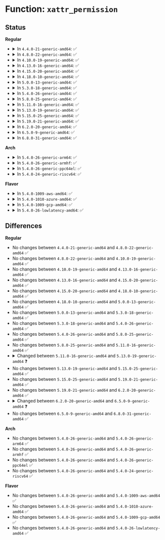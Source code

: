 # Function: <code>xattr_permission</code>

## Status
<b>Regular</b>
<ul>
<li>
<details>
<summary>In <code>4.4.0-21-generic-amd64</code>: ✅</summary>

```c
int xattr_permission(struct inode * inode, const char * name, int mask)
```

```json
{
  "name": "xattr_permission",
  "collision_type": "Unique Static",
  "inline_type": "No",
  "funcs": [
    {
      "addr": 18446744071581146496,
      "name": "xattr_permission",
      "external": false,
      "loc": "fs/xattr.c:32",
      "file": "fs/xattr.c",
      "inline": "seen, unknown",
      "caller_inline": [],
      "caller_func": [
        "fs/xattr.c:vfs_getxattr_alloc",
        "fs/xattr.c:vfs_getxattr",
        "fs/xattr.c:vfs_removexattr",
        "fs/xattr.c:vfs_setxattr"
      ]
    }
  ],
  "symbols": [
    {
      "addr": 18446744071581146496,
      "name": "xattr_permission",
      "section": ".text",
      "bind": "STB_LOCAL",
      "size": 230
    }
  ]
}
```
</details>
</li>
<li>
<details>
<summary>In <code>4.8.0-22-generic-amd64</code>: ✅</summary>

```c
int xattr_permission(struct inode * inode, const char * name, int mask)
```

```json
{
  "name": "xattr_permission",
  "collision_type": "Unique Static",
  "inline_type": "No",
  "funcs": [
    {
      "addr": 18446744071581311616,
      "name": "xattr_permission",
      "external": false,
      "loc": "fs/xattr.c:32",
      "file": "fs/xattr.c",
      "inline": "seen, unknown",
      "caller_inline": [],
      "caller_func": [
        "fs/xattr.c:vfs_removexattr",
        "fs/xattr.c:vfs_getxattr",
        "fs/xattr.c:vfs_getxattr_alloc",
        "fs/xattr.c:vfs_setxattr"
      ]
    }
  ],
  "symbols": [
    {
      "addr": 18446744071581311616,
      "name": "xattr_permission",
      "section": ".text",
      "bind": "STB_LOCAL",
      "size": 258
    }
  ]
}
```
</details>
</li>
<li>
<details>
<summary>In <code>4.10.0-19-generic-amd64</code>: ✅</summary>

```c
int xattr_permission(struct inode * inode, const char * name, int mask)
```

```json
{
  "name": "xattr_permission",
  "collision_type": "Unique Static",
  "inline_type": "No",
  "funcs": [
    {
      "addr": 18446744071581391232,
      "name": "xattr_permission",
      "external": false,
      "loc": "fs/xattr.c:85",
      "file": "fs/xattr.c",
      "inline": "seen, unknown",
      "caller_inline": [],
      "caller_func": [
        "fs/xattr.c:vfs_removexattr",
        "fs/xattr.c:vfs_getxattr",
        "fs/xattr.c:vfs_getxattr_alloc",
        "fs/xattr.c:vfs_setxattr"
      ]
    }
  ],
  "symbols": [
    {
      "addr": 18446744071581391232,
      "name": "xattr_permission",
      "section": ".text",
      "bind": "STB_LOCAL",
      "size": 258
    }
  ]
}
```
</details>
</li>
<li>
<details>
<summary>In <code>4.13.0-16-generic-amd64</code>: ✅</summary>

```c
int xattr_permission(struct inode * inode, const char * name, int mask)
```

```json
{
  "name": "xattr_permission",
  "collision_type": "Unique Static",
  "inline_type": "No",
  "funcs": [
    {
      "addr": 18446744071581446560,
      "name": "xattr_permission",
      "external": false,
      "loc": "fs/xattr.c:85",
      "file": "fs/xattr.c",
      "inline": "seen, unknown",
      "caller_inline": [],
      "caller_func": [
        "fs/xattr.c:vfs_removexattr",
        "fs/xattr.c:vfs_getxattr",
        "fs/xattr.c:vfs_getxattr_alloc",
        "fs/xattr.c:vfs_setxattr"
      ]
    }
  ],
  "symbols": [
    {
      "addr": 18446744071581446560,
      "name": "xattr_permission",
      "section": ".text",
      "bind": "STB_LOCAL",
      "size": 262
    }
  ]
}
```
</details>
</li>
<li>
<details>
<summary>In <code>4.15.0-20-generic-amd64</code>: ✅</summary>

```c
int xattr_permission(struct inode * inode, const char * name, int mask)
```

```json
{
  "name": "xattr_permission",
  "collision_type": "Unique Static",
  "inline_type": "No",
  "funcs": [
    {
      "addr": 18446744071581588528,
      "name": "xattr_permission",
      "external": false,
      "loc": "fs/xattr.c:86",
      "file": "fs/xattr.c",
      "inline": "seen, unknown",
      "caller_inline": [],
      "caller_func": [
        "fs/xattr.c:vfs_removexattr",
        "fs/xattr.c:vfs_getxattr",
        "fs/xattr.c:vfs_getxattr_alloc",
        "fs/xattr.c:vfs_setxattr"
      ]
    }
  ],
  "symbols": [
    {
      "addr": 18446744071581588528,
      "name": "xattr_permission",
      "section": ".text",
      "bind": "STB_LOCAL",
      "size": 262
    }
  ]
}
```
</details>
</li>
<li>
<details>
<summary>In <code>4.18.0-10-generic-amd64</code>: ✅</summary>

```c
int xattr_permission(struct inode * inode, const char * name, int mask)
```

```json
{
  "name": "xattr_permission",
  "collision_type": "Unique Static",
  "inline_type": "No",
  "funcs": [
    {
      "addr": 18446744071581745888,
      "name": "xattr_permission",
      "external": false,
      "loc": "fs/xattr.c:86",
      "file": "fs/xattr.c",
      "inline": "seen, unknown",
      "caller_inline": [],
      "caller_func": [
        "fs/xattr.c:vfs_removexattr",
        "fs/xattr.c:vfs_getxattr",
        "fs/xattr.c:vfs_getxattr_alloc",
        "fs/xattr.c:vfs_setxattr"
      ]
    }
  ],
  "symbols": [
    {
      "addr": 18446744071581745888,
      "name": "xattr_permission",
      "section": ".text",
      "bind": "STB_LOCAL",
      "size": 293
    }
  ]
}
```
</details>
</li>
<li>
<details>
<summary>In <code>5.0.0-13-generic-amd64</code>: ✅</summary>

```c
int xattr_permission(struct inode * inode, const char * name, int mask)
```

```json
{
  "name": "xattr_permission",
  "collision_type": "Unique Static",
  "inline_type": "No",
  "funcs": [
    {
      "addr": 18446744071581832416,
      "name": "xattr_permission",
      "external": false,
      "loc": "fs/xattr.c:85",
      "file": "fs/xattr.c",
      "inline": "seen, unknown",
      "caller_inline": [],
      "caller_func": [
        "fs/xattr.c:vfs_removexattr",
        "fs/xattr.c:vfs_getxattr",
        "fs/xattr.c:vfs_getxattr_alloc",
        "fs/xattr.c:vfs_setxattr"
      ]
    }
  ],
  "symbols": [
    {
      "addr": 18446744071581832416,
      "name": "xattr_permission",
      "section": ".text",
      "bind": "STB_LOCAL",
      "size": 293
    }
  ]
}
```
</details>
</li>
<li>
<details>
<summary>In <code>5.3.0-18-generic-amd64</code>: ✅</summary>

```c
int xattr_permission(struct inode * inode, const char * name, int mask)
```

```json
{
  "name": "xattr_permission",
  "collision_type": "Unique Static",
  "inline_type": "No",
  "funcs": [
    {
      "addr": 18446744071581956720,
      "name": "xattr_permission",
      "external": false,
      "loc": "fs/xattr.c:86",
      "file": "fs/xattr.c",
      "inline": "seen, unknown",
      "caller_inline": [],
      "caller_func": [
        "fs/xattr.c:vfs_removexattr",
        "fs/xattr.c:vfs_getxattr",
        "fs/xattr.c:vfs_getxattr_alloc",
        "fs/xattr.c:vfs_setxattr"
      ]
    }
  ],
  "symbols": [
    {
      "addr": 18446744071581956720,
      "name": "xattr_permission",
      "section": ".text",
      "bind": "STB_LOCAL",
      "size": 284
    }
  ]
}
```
</details>
</li>
<li>
<details>
<summary>In <code>5.4.0-26-generic-amd64</code>: ✅</summary>

```c
int xattr_permission(struct inode * inode, const char * name, int mask)
```

```json
{
  "name": "xattr_permission",
  "collision_type": "Unique Static",
  "inline_type": "No",
  "funcs": [
    {
      "addr": 18446744071582029424,
      "name": "xattr_permission",
      "external": false,
      "loc": "fs/xattr.c:86",
      "file": "fs/xattr.c",
      "inline": "seen, unknown",
      "caller_inline": [],
      "caller_func": [
        "fs/xattr.c:vfs_removexattr",
        "fs/xattr.c:vfs_getxattr",
        "fs/xattr.c:vfs_getxattr_alloc",
        "fs/xattr.c:vfs_setxattr"
      ]
    }
  ],
  "symbols": [
    {
      "addr": 18446744071582029424,
      "name": "xattr_permission",
      "section": ".text",
      "bind": "STB_LOCAL",
      "size": 284
    }
  ]
}
```
</details>
</li>
<li>
<details>
<summary>In <code>5.8.0-25-generic-amd64</code>: ✅</summary>

```c
int xattr_permission(struct inode * inode, const char * name, int mask)
```

```json
{
  "name": "xattr_permission",
  "collision_type": "Unique Static",
  "inline_type": "No",
  "funcs": [
    {
      "addr": 18446744071582264192,
      "name": "xattr_permission",
      "external": false,
      "loc": "fs/xattr.c:86",
      "file": "fs/xattr.c",
      "inline": "seen, unknown",
      "caller_inline": [],
      "caller_func": [
        "fs/xattr.c:__vfs_removexattr_locked",
        "fs/xattr.c:vfs_getxattr",
        "fs/xattr.c:vfs_getxattr_alloc",
        "fs/xattr.c:__vfs_setxattr_locked"
      ]
    }
  ],
  "symbols": [
    {
      "addr": 18446744071582264192,
      "name": "xattr_permission",
      "section": ".text",
      "bind": "STB_LOCAL",
      "size": 284
    }
  ]
}
```
</details>
</li>
<li>
<details>
<summary>In <code>5.11.0-16-generic-amd64</code>: ✅</summary>

```c
int xattr_permission(struct inode * inode, const char * name, int mask)
```

```json
{
  "name": "xattr_permission",
  "collision_type": "Unique Static",
  "inline_type": "No",
  "funcs": [
    {
      "addr": 18446744071582314128,
      "name": "xattr_permission",
      "external": false,
      "loc": "fs/xattr.c:86",
      "file": "fs/xattr.c",
      "inline": "seen, unknown",
      "caller_inline": [],
      "caller_func": [
        "fs/xattr.c:__vfs_removexattr_locked",
        "fs/xattr.c:vfs_getxattr",
        "fs/xattr.c:vfs_getxattr_alloc",
        "fs/xattr.c:__vfs_setxattr_locked"
      ]
    }
  ],
  "symbols": [
    {
      "addr": 18446744071582314128,
      "name": "xattr_permission",
      "section": ".text",
      "bind": "STB_LOCAL",
      "size": 284
    }
  ]
}
```
</details>
</li>
<li>
<details>
<summary>In <code>5.13.0-19-generic-amd64</code>: ✅</summary>

```c
int xattr_permission(struct user_namespace * mnt_userns, struct inode * inode, const char * name, int mask)
```

```json
{
  "name": "xattr_permission",
  "collision_type": "Unique Static",
  "inline_type": "No",
  "funcs": [
    {
      "addr": 18446744071582341760,
      "name": "xattr_permission",
      "external": false,
      "loc": "fs/xattr.c:86",
      "file": "fs/xattr.c",
      "inline": "seen, unknown",
      "caller_inline": [],
      "caller_func": [
        "fs/xattr.c:__vfs_removexattr_locked",
        "fs/xattr.c:vfs_getxattr",
        "fs/xattr.c:vfs_getxattr_alloc",
        "fs/xattr.c:__vfs_setxattr_locked"
      ]
    }
  ],
  "symbols": [
    {
      "addr": 18446744071582341760,
      "name": "xattr_permission",
      "section": ".text",
      "bind": "STB_LOCAL",
      "size": 319
    }
  ]
}
```
</details>
</li>
<li>
<details>
<summary>In <code>5.15.0-25-generic-amd64</code>: ✅</summary>

```c
int xattr_permission(struct user_namespace * mnt_userns, struct inode * inode, const char * name, int mask)
```

```json
{
  "name": "xattr_permission",
  "collision_type": "Unique Static",
  "inline_type": "No",
  "funcs": [
    {
      "addr": 18446744071582662304,
      "name": "xattr_permission",
      "external": false,
      "loc": "fs/xattr.c:86",
      "file": "fs/xattr.c",
      "inline": "seen, unknown",
      "caller_inline": [],
      "caller_func": [
        "fs/xattr.c:__vfs_removexattr_locked",
        "fs/xattr.c:vfs_getxattr",
        "fs/xattr.c:vfs_getxattr_alloc",
        "fs/xattr.c:__vfs_setxattr_locked"
      ]
    }
  ],
  "symbols": [
    {
      "addr": 18446744071582662304,
      "name": "xattr_permission",
      "section": ".text",
      "bind": "STB_LOCAL",
      "size": 319
    }
  ]
}
```
</details>
</li>
<li>
<details>
<summary>In <code>5.19.0-21-generic-amd64</code>: ✅</summary>

```c
int xattr_permission(struct user_namespace * mnt_userns, struct inode * inode, const char * name, int mask)
```

```json
{
  "name": "xattr_permission",
  "collision_type": "Unique Static",
  "inline_type": "No",
  "funcs": [
    {
      "addr": 18446744071583202576,
      "name": "xattr_permission",
      "external": false,
      "loc": "fs/xattr.c:88",
      "file": "fs/xattr.c",
      "inline": "seen, unknown",
      "caller_inline": [],
      "caller_func": [
        "fs/xattr.c:__vfs_removexattr_locked",
        "fs/xattr.c:vfs_getxattr",
        "fs/xattr.c:vfs_getxattr_alloc",
        "fs/xattr.c:__vfs_setxattr_locked"
      ]
    }
  ],
  "symbols": [
    {
      "addr": 18446744071583202576,
      "name": "xattr_permission",
      "section": ".text",
      "bind": "STB_LOCAL",
      "size": 503
    }
  ]
}
```
</details>
</li>
<li>
<details>
<summary>In <code>6.2.0-20-generic-amd64</code>: ✅</summary>

```c
int xattr_permission(struct user_namespace * mnt_userns, struct inode * inode, const char * name, int mask)
```

```json
{
  "name": "xattr_permission",
  "collision_type": "Unique Static",
  "inline_type": "No",
  "funcs": [
    {
      "addr": 18446744071583782240,
      "name": "xattr_permission",
      "external": false,
      "loc": "fs/xattr.c:113",
      "file": "fs/xattr.c",
      "inline": "seen, unknown",
      "caller_inline": [],
      "caller_func": [
        "fs/xattr.c:__vfs_removexattr_locked",
        "fs/xattr.c:vfs_getxattr",
        "fs/xattr.c:vfs_getxattr_alloc",
        "fs/xattr.c:__vfs_setxattr_locked"
      ]
    }
  ],
  "symbols": [
    {
      "addr": 18446744071583782240,
      "name": "xattr_permission",
      "section": ".text",
      "bind": "STB_LOCAL",
      "size": 345
    }
  ]
}
```
</details>
</li>
<li>
<details>
<summary>In <code>6.5.0-9-generic-amd64</code>: ✅</summary>

```c
int xattr_permission(struct mnt_idmap * idmap, struct inode * inode, const char * name, int mask)
```

```json
{
  "name": "xattr_permission",
  "collision_type": "Unique Static",
  "inline_type": "No",
  "funcs": [
    {
      "addr": 18446744071583998096,
      "name": "xattr_permission",
      "external": false,
      "loc": "fs/xattr.c:114",
      "file": "fs/xattr.c",
      "inline": "seen, unknown",
      "caller_inline": [],
      "caller_func": [
        "fs/xattr.c:__vfs_removexattr_locked",
        "fs/xattr.c:vfs_getxattr",
        "fs/xattr.c:vfs_getxattr_alloc",
        "fs/xattr.c:__vfs_setxattr_locked"
      ]
    }
  ],
  "symbols": [
    {
      "addr": 18446744071583998096,
      "name": "xattr_permission",
      "section": ".text",
      "bind": "STB_LOCAL",
      "size": 345
    }
  ]
}
```
</details>
</li>
<li>
<details>
<summary>In <code>6.8.0-31-generic-amd64</code>: ✅</summary>

```c
int xattr_permission(struct mnt_idmap * idmap, struct inode * inode, const char * name, int mask)
```

```json
{
  "name": "xattr_permission",
  "collision_type": "Unique Static",
  "inline_type": "No",
  "funcs": [
    {
      "addr": 18446744071584210736,
      "name": "xattr_permission",
      "external": false,
      "loc": "fs/xattr.c:114",
      "file": "fs/xattr.c",
      "inline": "seen, unknown",
      "caller_inline": [],
      "caller_func": [
        "fs/xattr.c:__vfs_removexattr_locked",
        "fs/xattr.c:vfs_getxattr",
        "fs/xattr.c:vfs_getxattr_alloc",
        "fs/xattr.c:__vfs_setxattr_locked"
      ]
    }
  ],
  "symbols": [
    {
      "addr": 18446744071584210736,
      "name": "xattr_permission",
      "section": ".text",
      "bind": "STB_LOCAL",
      "size": 345
    }
  ]
}
```
</details>
</li>
</ul>
<b>Arch</b>
<ul>
<li>
<details>
<summary>In <code>5.4.0-26-generic-arm64</code>: ✅</summary>

```c
int xattr_permission(struct inode * inode, const char * name, int mask)
```

```json
{
  "name": "xattr_permission",
  "collision_type": "Unique Static",
  "inline_type": "No",
  "funcs": [
    {
      "addr": 18446603336493553664,
      "name": "xattr_permission",
      "external": false,
      "loc": "fs/xattr.c:86",
      "file": "fs/xattr.c",
      "inline": "seen, unknown",
      "caller_inline": [],
      "caller_func": [
        "fs/xattr.c:vfs_removexattr",
        "fs/xattr.c:vfs_getxattr",
        "fs/xattr.c:vfs_getxattr_alloc",
        "fs/xattr.c:vfs_setxattr"
      ]
    }
  ],
  "symbols": [
    {
      "addr": 18446603336493553664,
      "name": "xattr_permission",
      "section": ".text",
      "bind": "STB_LOCAL",
      "size": 340
    }
  ]
}
```
</details>
</li>
<li>
<details>
<summary>In <code>5.4.0-26-generic-armhf</code>: ✅</summary>

```c
int xattr_permission(struct inode * inode, const char * name, int mask)
```

```json
{
  "name": "xattr_permission",
  "collision_type": "Unique Static",
  "inline_type": "No",
  "funcs": [
    {
      "addr": 3227102500,
      "name": "xattr_permission",
      "external": false,
      "loc": "fs/xattr.c:86",
      "file": "fs/xattr.c",
      "inline": "seen, unknown",
      "caller_inline": [],
      "caller_func": [
        "fs/xattr.c:vfs_removexattr",
        "fs/xattr.c:vfs_getxattr",
        "fs/xattr.c:vfs_getxattr_alloc",
        "fs/xattr.c:vfs_setxattr"
      ]
    }
  ],
  "symbols": [
    {
      "addr": 3227102500,
      "name": "xattr_permission",
      "section": ".text",
      "bind": "STB_LOCAL",
      "size": 320
    }
  ]
}
```
</details>
</li>
<li>
<details>
<summary>In <code>5.4.0-26-generic-ppc64el</code>: ✅</summary>

```c
int xattr_permission(struct inode * inode, const char * name, int mask)
```

```json
{
  "name": "xattr_permission",
  "collision_type": "Unique Static",
  "inline_type": "No",
  "funcs": [
    {
      "addr": 13835058055287125056,
      "name": "xattr_permission",
      "external": false,
      "loc": "fs/xattr.c:86",
      "file": "fs/xattr.c",
      "inline": "seen, unknown",
      "caller_inline": [],
      "caller_func": [
        "fs/xattr.c:vfs_removexattr",
        "fs/xattr.c:vfs_getxattr",
        "fs/xattr.c:vfs_getxattr_alloc",
        "fs/xattr.c:vfs_setxattr"
      ]
    }
  ],
  "symbols": [
    {
      "addr": 13835058055287125056,
      "name": "xattr_permission",
      "section": ".text",
      "bind": "STB_LOCAL",
      "size": 888
    }
  ]
}
```
</details>
</li>
<li>
<details>
<summary>In <code>5.4.0-24-generic-riscv64</code>: ✅</summary>

```c
int xattr_permission(struct inode * inode, const char * name, int mask)
```

```json
{
  "name": "xattr_permission",
  "collision_type": "Unique Static",
  "inline_type": "No",
  "funcs": [
    {
      "addr": 18446743936273214058,
      "name": "xattr_permission",
      "external": false,
      "loc": "fs/xattr.c:86",
      "file": "fs/xattr.c",
      "inline": "seen, unknown",
      "caller_inline": [],
      "caller_func": [
        "fs/xattr.c:vfs_removexattr",
        "fs/xattr.c:vfs_getxattr",
        "fs/xattr.c:vfs_getxattr_alloc",
        "fs/xattr.c:vfs_setxattr"
      ]
    }
  ],
  "symbols": [
    {
      "addr": 18446743936273214058,
      "name": "xattr_permission",
      "section": ".text",
      "bind": "STB_LOCAL",
      "size": 306
    }
  ]
}
```
</details>
</li>
</ul>
<b>Flavor</b>
<ul>
<li>
<details>
<summary>In <code>5.4.0-1009-aws-amd64</code>: ✅</summary>

```c
int xattr_permission(struct inode * inode, const char * name, int mask)
```

```json
{
  "name": "xattr_permission",
  "collision_type": "Unique Static",
  "inline_type": "No",
  "funcs": [
    {
      "addr": 18446744071581998160,
      "name": "xattr_permission",
      "external": false,
      "loc": "fs/xattr.c:86",
      "file": "fs/xattr.c",
      "inline": "seen, unknown",
      "caller_inline": [],
      "caller_func": [
        "fs/xattr.c:vfs_removexattr",
        "fs/xattr.c:vfs_getxattr",
        "fs/xattr.c:vfs_getxattr_alloc",
        "fs/xattr.c:vfs_setxattr"
      ]
    }
  ],
  "symbols": [
    {
      "addr": 18446744071581998160,
      "name": "xattr_permission",
      "section": ".text",
      "bind": "STB_LOCAL",
      "size": 284
    }
  ]
}
```
</details>
</li>
<li>
<details>
<summary>In <code>5.4.0-1010-azure-amd64</code>: ✅</summary>

```c
int xattr_permission(struct inode * inode, const char * name, int mask)
```

```json
{
  "name": "xattr_permission",
  "collision_type": "Unique Static",
  "inline_type": "No",
  "funcs": [
    {
      "addr": 18446744071581935728,
      "name": "xattr_permission",
      "external": false,
      "loc": "fs/xattr.c:86",
      "file": "fs/xattr.c",
      "inline": "seen, unknown",
      "caller_inline": [],
      "caller_func": [
        "fs/xattr.c:vfs_removexattr",
        "fs/xattr.c:vfs_getxattr",
        "fs/xattr.c:vfs_getxattr_alloc",
        "fs/xattr.c:vfs_setxattr"
      ]
    }
  ],
  "symbols": [
    {
      "addr": 18446744071581935728,
      "name": "xattr_permission",
      "section": ".text",
      "bind": "STB_LOCAL",
      "size": 284
    }
  ]
}
```
</details>
</li>
<li>
<details>
<summary>In <code>5.4.0-1009-gcp-amd64</code>: ✅</summary>

```c
int xattr_permission(struct inode * inode, const char * name, int mask)
```

```json
{
  "name": "xattr_permission",
  "collision_type": "Unique Static",
  "inline_type": "No",
  "funcs": [
    {
      "addr": 18446744071581989440,
      "name": "xattr_permission",
      "external": false,
      "loc": "fs/xattr.c:86",
      "file": "fs/xattr.c",
      "inline": "seen, unknown",
      "caller_inline": [],
      "caller_func": [
        "fs/xattr.c:vfs_removexattr",
        "fs/xattr.c:vfs_getxattr",
        "fs/xattr.c:vfs_getxattr_alloc",
        "fs/xattr.c:vfs_setxattr"
      ]
    }
  ],
  "symbols": [
    {
      "addr": 18446744071581989440,
      "name": "xattr_permission",
      "section": ".text",
      "bind": "STB_LOCAL",
      "size": 284
    }
  ]
}
```
</details>
</li>
<li>
<details>
<summary>In <code>5.4.0-26-lowlatency-amd64</code>: ✅</summary>

```c
int xattr_permission(struct inode * inode, const char * name, int mask)
```

```json
{
  "name": "xattr_permission",
  "collision_type": "Unique Static",
  "inline_type": "No",
  "funcs": [
    {
      "addr": 18446744071582059904,
      "name": "xattr_permission",
      "external": false,
      "loc": "fs/xattr.c:86",
      "file": "fs/xattr.c",
      "inline": "seen, unknown",
      "caller_inline": [],
      "caller_func": [
        "fs/xattr.c:vfs_removexattr",
        "fs/xattr.c:vfs_getxattr",
        "fs/xattr.c:vfs_getxattr_alloc",
        "fs/xattr.c:vfs_setxattr"
      ]
    }
  ],
  "symbols": [
    {
      "addr": 18446744071582059904,
      "name": "xattr_permission",
      "section": ".text",
      "bind": "STB_LOCAL",
      "size": 284
    }
  ]
}
```
</details>
</li>
</ul>

## Differences
<b>Regular</b>
<ul>
<li>
No changes between <code>4.4.0-21-generic-amd64</code> and <code>4.8.0-22-generic-amd64</code> ✅
</li>
<li>
No changes between <code>4.8.0-22-generic-amd64</code> and <code>4.10.0-19-generic-amd64</code> ✅
</li>
<li>
No changes between <code>4.10.0-19-generic-amd64</code> and <code>4.13.0-16-generic-amd64</code> ✅
</li>
<li>
No changes between <code>4.13.0-16-generic-amd64</code> and <code>4.15.0-20-generic-amd64</code> ✅
</li>
<li>
No changes between <code>4.15.0-20-generic-amd64</code> and <code>4.18.0-10-generic-amd64</code> ✅
</li>
<li>
No changes between <code>4.18.0-10-generic-amd64</code> and <code>5.0.0-13-generic-amd64</code> ✅
</li>
<li>
No changes between <code>5.0.0-13-generic-amd64</code> and <code>5.3.0-18-generic-amd64</code> ✅
</li>
<li>
No changes between <code>5.3.0-18-generic-amd64</code> and <code>5.4.0-26-generic-amd64</code> ✅
</li>
<li>
No changes between <code>5.4.0-26-generic-amd64</code> and <code>5.8.0-25-generic-amd64</code> ✅
</li>
<li>
No changes between <code>5.8.0-25-generic-amd64</code> and <code>5.11.0-16-generic-amd64</code> ✅
</li>
<li>
<details>
<summary>Changed between <code>5.11.0-16-generic-amd64</code> and <code>5.13.0-19-generic-amd64</code> ❓</summary>
<ul>
<li>
<b>Param added. </b>
<code>struct user_namespace * mnt_userns</code>
</li>
<li>
<b>Param reordered. </b>
<code>inode, name, mask</code> ➡️ <code>mnt_userns, inode, name, mask</code>
</li>
</ul>
</details>
</li>
<li>
No changes between <code>5.13.0-19-generic-amd64</code> and <code>5.15.0-25-generic-amd64</code> ✅
</li>
<li>
No changes between <code>5.15.0-25-generic-amd64</code> and <code>5.19.0-21-generic-amd64</code> ✅
</li>
<li>
No changes between <code>5.19.0-21-generic-amd64</code> and <code>6.2.0-20-generic-amd64</code> ✅
</li>
<li>
<details>
<summary>Changed between <code>6.2.0-20-generic-amd64</code> and <code>6.5.0-9-generic-amd64</code> ❓</summary>
<ul>
<li>
<b>Param added. </b>
<code>struct mnt_idmap * idmap</code>
</li>
<li>
<b>Param removed. </b>
<code>struct user_namespace * mnt_userns</code>
</li>
</ul>
</details>
</li>
<li>
No changes between <code>6.5.0-9-generic-amd64</code> and <code>6.8.0-31-generic-amd64</code> ✅
</li>
</ul>
<b>Arch</b>
<ul>
<li>
No changes between <code>5.4.0-26-generic-amd64</code> and <code>5.4.0-26-generic-arm64</code> ✅
</li>
<li>
No changes between <code>5.4.0-26-generic-amd64</code> and <code>5.4.0-26-generic-armhf</code> ✅
</li>
<li>
No changes between <code>5.4.0-26-generic-amd64</code> and <code>5.4.0-26-generic-ppc64el</code> ✅
</li>
<li>
No changes between <code>5.4.0-26-generic-amd64</code> and <code>5.4.0-24-generic-riscv64</code> ✅
</li>
</ul>
<b>Flavor</b>
<ul>
<li>
No changes between <code>5.4.0-26-generic-amd64</code> and <code>5.4.0-1009-aws-amd64</code> ✅
</li>
<li>
No changes between <code>5.4.0-26-generic-amd64</code> and <code>5.4.0-1010-azure-amd64</code> ✅
</li>
<li>
No changes between <code>5.4.0-26-generic-amd64</code> and <code>5.4.0-1009-gcp-amd64</code> ✅
</li>
<li>
No changes between <code>5.4.0-26-generic-amd64</code> and <code>5.4.0-26-lowlatency-amd64</code> ✅
</li>
</ul>
